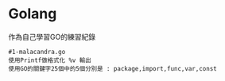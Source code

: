 # Golang
作為自己學習GO的練習紀錄
```
#1-malacandra.go 
使用Printf做格式化 %v 輸出
使用GO的關鍵字25個中的5個分別是 : package,import,func,var,const
```
